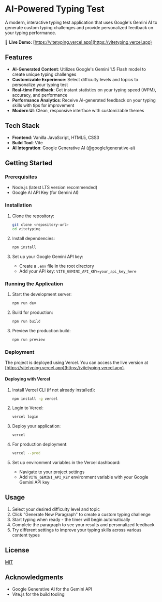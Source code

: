 # AI-Powered Typing Test

A modern, interactive typing test application that uses Google's Gemini AI to generate custom typing challenges and provide personalized feedback on your typing performance.

🚀 **Live Demo:** [https://vitetyping.vercel.app](https://vitetyping.vercel.app)

## Features

- **AI-Generated Content**: Utilizes Google's Gemini 1.5 Flash model to create unique typing challenges
- **Customizable Experience**: Select difficulty levels and topics to personalize your typing test
- **Real-time Feedback**: Get instant statistics on your typing speed (WPM), accuracy, and performance
- **Performance Analytics**: Receive AI-generated feedback on your typing skills with tips for improvement
- **Modern UI**: Clean, responsive interface with customizable themes

## Tech Stack

- **Frontend**: Vanilla JavaScript, HTML5, CSS3
- **Build Tool**: Vite
- **AI Integration**: Google Generative AI (@google/generative-ai)

## Getting Started

### Prerequisites

- Node.js (latest LTS version recommended)
- Google AI API Key (for Gemini AI)

### Installation

1. Clone the repository:
   ```bash
   git clone <repository-url>
   cd vitetyping
   ```

2. Install dependencies:
   ```bash
   npm install
   ```

3. Set up your Google Gemini API key:
   - Create a `.env` file in the root directory
   - Add your API key: `VITE_GEMINI_API_KEY=your_api_key_here`

### Running the Application

1. Start the development server:
   ```bash
   npm run dev
   ```

2. Build for production:
   ```bash
   npm run build
   ```

3. Preview the production build:
   ```bash
   npm run preview
   ```

### Deployment

The project is deployed using Vercel. You can access the live version at [https://vitetyping.vercel.app](https://vitetyping.vercel.app).

#### Deploying with Vercel

1. Install Vercel CLI (if not already installed):
   ```bash
   npm install -g vercel
   ```

2. Login to Vercel:
   ```bash
   vercel login
   ```

3. Deploy your application:
   ```bash
   vercel
   ```

4. For production deployment:
   ```bash
   vercel --prod
   ```

5. Set up environment variables in the Vercel dashboard:
   - Navigate to your project settings
   - Add `VITE_GEMINI_API_KEY` environment variable with your Google Gemini API key

## Usage

1. Select your desired difficulty level and topic
2. Click "Generate New Paragraph" to create a custom typing challenge
3. Start typing when ready - the timer will begin automatically
4. Complete the paragraph to see your results and personalized feedback
5. Try different settings to improve your typing skills across various content types

## License

[MIT](LICENSE)

## Acknowledgments

- Google Generative AI for the Gemini API
- Vite.js for the build tooling
